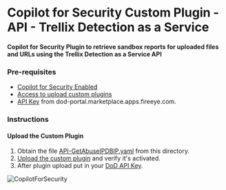 # Copilot for Security Custom Plugin - API - Trellix Detection as a Service

#### Copilot for Security Plugin to retrieve sandbox reports for uploaded files and URLs using the Trellix Detection as a Service API

### Pre-requisites

* [Copilot for Security Enabled](https://learn.microsoft.com/en-us/security-copilot/get-started-security-copilot#onboarding-to-microsoft-security-copilot)
* [Access to upload custom plugins](https://learn.microsoft.com/en-us/security-copilot/manage-plugins?tabs=securitycopilotplugin#managing-custom-plugins)
* [API Key](https://fireeye.dev/docs/detection-on-demand/dod-portal/#api-key-management) from dod-portal.marketplace.apps.fireeye.com.

### Instructions
#### Upload the Custom Plugin

1. Obtain the file [API-GetAbuseIPDBIP.yaml](https://github.com/Azure/Copilot-For-Security/blob/main/Plugins/Community%20Based%20Plugins/AbuseIPDB/API-GetAbuseIPDBIP.yaml) from this directory.
2. [Upload the custom plugin](https://learn.microsoft.com/en-us/security-copilot/manage-plugins?tabs=securitycopilotplugin#add-custom-plugins) and verify it's activated.
3. After plugin upload put in your [DoD API Key](https://learn.microsoft.com/en-us/security-copilot/plugin_api#configure-authentication-1).

![CopilotForSecurity](https://learn.microsoft.com/en-us/security-copilot/media/add-plugin-button.png)
